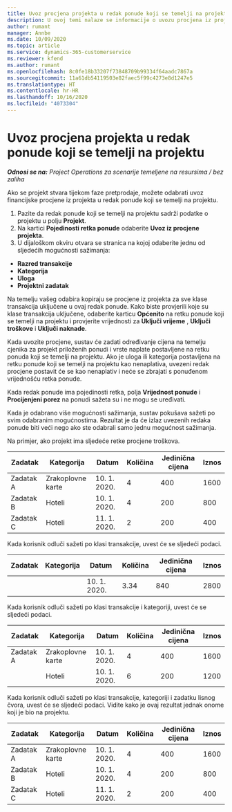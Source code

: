 ```yaml
---
title: Uvoz procjena projekta u redak ponude koji se temelji na projektu
description: U ovoj temi nalaze se informacije o uvozu procjena iz projekta u redak ponude.
author: rumant
manager: Annbe
ms.date: 10/09/2020
ms.topic: article
ms.service: dynamics-365-customerservice
ms.reviewer: kfend
ms.author: rumant
ms.openlocfilehash: 8c0fe18b33207f73848709b99334f64aadc7867a
ms.sourcegitcommit: 11a61db54119503e82faec5f99c4273e8d1247e5
ms.translationtype: HT
ms.contentlocale: hr-HR
ms.lasthandoff: 10/16/2020
ms.locfileid: "4073304"
---
```

# <a name="import-estimates-for-a-project-to-a-project-based-quote-line"></a>Uvoz procjena projekta u redak ponude koji se temelji na projektu

_**Odnosi se na:** Project Operations za scenarije temeljene na resursima / bez zaliha_


Ako se projekt stvara tijekom faze pretprodaje, možete odabrati uvoz financijske procjene iz projekta u redak ponude koji se temelji na projektu.

1. Pazite da redak ponude koji se temelji na projektu sadrži podatke o projektu u polju **Projekt**.
2. Na kartici **Pojedinosti retka ponude** odaberite **Uvoz iz procjene projekta**.
3. U dijaloškom okviru otvara se stranica na kojoj odaberite jednu od sljedećih mogućnosti sažimanja:

  - **Razred transakcije**
  - **Kategorija**
  - **Uloga** 
  - **Projektni zadatak**

Na temelju vašeg odabira kopiraju se procjene iz projekta za sve klase transakcija uključene u ovaj redak ponude. Kako biste provjerili koje su klase transakcija uključene, odaberite karticu **Općenito** na retku ponude koji se temelji na projektu i provjerite vrijednosti za **Uključi vrijeme** , **Uključi troškove** i **Uključi naknade**.

Kada uvozite procjene, sustav će zadati određivanje cijena na temelju cjenika za projekt priloženih ponudi i vrste naplate postavljene na retku ponuda koji se temelji na projektu. Ako je uloga ili kategorija postavljena na retku ponude koji se temelji na projektu kao nenaplativa, uvezeni redak procjene postavit će se kao nenaplativ i neće se zbrajati s ponuđenom vrijednošću retka ponude.

Kada redak ponude ima pojedinosti retka, polja **Vrijednost ponude** i **Procijenjeni porez** na ponudi sažeta su i ne mogu se uređivati.

Kada je odabrano više mogućnosti sažimanja, sustav pokušava sažeti po svim odabranim mogućnostima. Rezultat je da će izlaz uvezenih redaka ponude biti veći nego ako ste odabrali samo jednu mogućnost sažimanja.

Na primjer, ako projekt ima sljedeće retke procjene troškova.

| Zadatak | Kategorija | Datum | Količina | Jedinična cijena | Iznos |
| --- | --- | --- | --- | --- | --- |
| Zadatak A | Zrakoplovne karte | 10. 1. 2020. | 4 | 400 | 1600 |
| Zadatak B | Hoteli | 10. 1. 2020. | 4 | 200 | 800 |
| Zadatak C | Hoteli | 11. 1. 2020. | 2 | 200 | 400 |

Kada korisnik odluči sažeti po klasi transakcije, uvest će se sljedeći podaci.

| Zadatak | Kategorija | Datum | Količina | Jedinična cijena | Iznos |
| --- | --- | --- | --- | --- | --- |
| | | 10. 1. 2020. | 3.34 | 840 | 2800 |

Kada korisnik odluči sažeti po klasi transakcije i kategoriji, uvest će se sljedeći podaci.

| Zadatak | Kategorija | Datum | Količina | Jedinična cijena | Iznos |
| --- | --- | --- | --- | --- | --- |
| Zadatak A | Zrakoplovne karte | 10. 1. 2020. | 4 | 400 | 1600 |
| | Hoteli | 10. 1. 2020. | 6 | 200 | 1200 |

Kada korisnik odluči sažeti po klasi transakcije, kategoriji i zadatku lisnog čvora, uvest će se sljedeći podaci. Vidite kako je ovaj rezultat jednak onome koji je bio na projektu.

| Zadatak | Kategorija | Datum | Količina | Jedinična cijena | Iznos |
| --- | --- | --- | --- | --- | --- |
| Zadatak A | Zrakoplovne karte | 10. 1. 2020. | 4 | 400 | 1600 |
| Zadatak B | Hoteli | 10. 1. 2020. | 4 | 200 | 800 |
| Zadatak C | Hoteli | 11. 1. 2020. | 2 | 200 | 400 |
